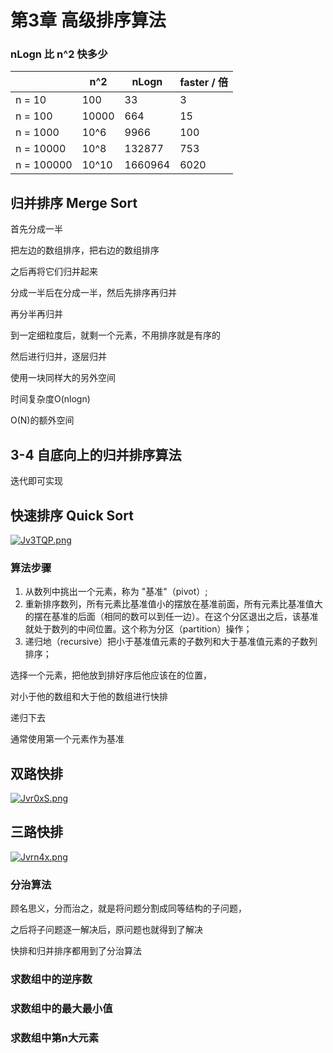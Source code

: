 # 第3章 高级排序算法

### nLogn 比 n^2 快多少

|            | n^2   | nLogn   | faster / 倍 |
| ---------- | ----- | ------- | ----------- |
| n = 10     | 100   | 33      | 3           |
| n = 100    | 10000 | 664     | 15          |
| n = 1000   | 10^6  | 9966    | 100         |
| n = 10000  | 10^8  | 132877  | 753         |
| n = 100000 | 10^10 | 1660964 | 6020        |



## 归并排序 Merge Sort

首先分成一半

把左边的数组排序，把右边的数组排序

之后再将它们归并起来

分成一半后在分成一半，然后先排序再归并

再分半再归并

到一定细粒度后，就剩一个元素，不用排序就是有序的

然后进行归并，逐层归并



使用一块同样大的另外空间



时间复杂度O(nlogn)

O(N)的额外空间



## 3-4 自底向上的归并排序算法

迭代即可实现



## 快速排序 Quick Sort



[![Jv3TQP.png](https://s1.ax1x.com/2020/05/02/Jv3TQP.png)](https://imgchr.com/i/Jv3TQP)



### 算法步骤

1. 从数列中挑出一个元素，称为 "基准"（pivot）;
2. 重新排序数列，所有元素比基准值小的摆放在基准前面，所有元素比基准值大的摆在基准的后面（相同的数可以到任一边）。在这个分区退出之后，该基准就处于数列的中间位置。这个称为分区（partition）操作；
3. 递归地（recursive）把小于基准值元素的子数列和大于基准值元素的子数列排序；



选择一个元素，把他放到排好序后他应该在的位置，

对小于他的数组和大于他的数组进行快排

递归下去



通常使用第一个元素作为基准



## 双路快排



[![Jvr0xS.png](https://s1.ax1x.com/2020/05/02/Jvr0xS.png)](https://imgchr.com/i/Jvr0xS)



## 三路快排



[![Jvrn4x.png](https://s1.ax1x.com/2020/05/02/Jvrn4x.png)](https://imgchr.com/i/Jvrn4x)







### 分治算法

顾名思义，分而治之，就是将问题分割成同等结构的子问题，

之后将子问题逐一解决后，原问题也就得到了解决



快排和归并排序都用到了分治算法



### 求数组中的逆序数

### 求数组中的最大最小值

### 求数组中第n大元素












